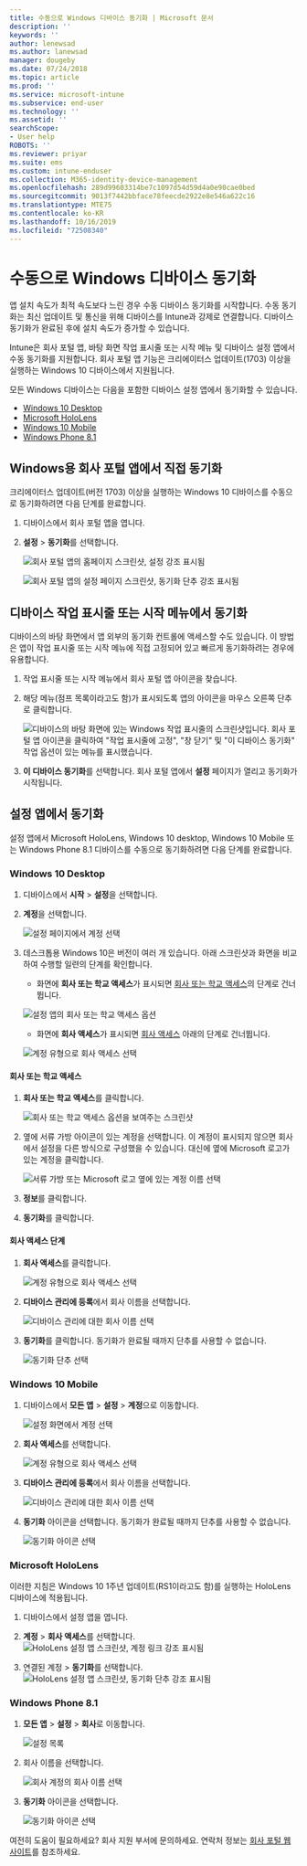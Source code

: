 ```yaml
---
title: 수동으로 Windows 디바이스 동기화 | Microsoft 문서
description: ''
keywords: ''
author: lenewsad
ms.author: lanewsad
manager: dougeby
ms.date: 07/24/2018
ms.topic: article
ms.prod: ''
ms.service: microsoft-intune
ms.subservice: end-user
ms.technology: ''
ms.assetid: ''
searchScope:
- User help
ROBOTS: ''
ms.reviewer: priyar
ms.suite: ems
ms.custom: intune-enduser
ms.collection: M365-identity-device-management
ms.openlocfilehash: 289d99603314be7c1097d54d59d4a0e90cae0bed
ms.sourcegitcommit: 9013f7442bbface78feecde2922e8e546a622c16
ms.translationtype: MTE75
ms.contentlocale: ko-KR
ms.lasthandoff: 10/16/2019
ms.locfileid: "72508340"
---
```

# <a name="sync-your-windows-device-manually"></a>수동으로 Windows 디바이스 동기화

앱 설치 속도가 최적 속도보다 느린 경우 수동 디바이스 동기화를 시작합니다. 수동 동기화는 최신 업데이트 및 통신을 위해 디바이스를 Intune과 강제로 연결합니다. 디바이스 동기화가 완료된 후에 설치 속도가 증가할 수 있습니다.

Intune은 회사 포털 앱, 바탕 화면 작업 표시줄 또는 시작 메뉴 및 디바이스 설정 앱에서 수동 동기화를 지원합니다. 회사 포털 앱 기능은 크리에이터스 업데이트(1703) 이상을 실행하는 Windows 10 디바이스에서 지원됩니다. 

모든 Windows 디바이스는 다음을 포함한 디바이스 설정 앱에서 동기화할 수 있습니다.

* [Windows 10 Desktop](#windows-10-desktop)  
* [Microsoft HoloLens](#microsoft-hololens)   
* [Windows 10 Mobile](#windows-10-mobile)  
* [Windows Phone 8.1](#windows-phone-81)    

## <a name="sync-directly-from-company-portal-app-for-windows"></a>Windows용 회사 포털 앱에서 직접 동기화
크리에이터스 업데이트(버전 1703) 이상을 실행하는 Windows 10 디바이스를 수동으로 동기화하려면 다음 단계를 완료합니다.

1. 디바이스에서 회사 포털 앱을 엽니다.

2. **설정** > **동기화**를 선택합니다.

    ![회사 포털 앱의 홈페이지 스크린샷, 설정 강조 표시됨](./media/RS1_homePage_settings_04.png)  
    
    ![회사 포털 앱의 설정 페이지 스크린샷, 동기화 단추 강조 표시됨](./media/RS1_settingspage_sync05.png)  

## <a name="sync-from-device-taskbar-or-start-menu"></a>디바이스 작업 표시줄 또는 시작 메뉴에서 동기화   

디바이스의 바탕 화면에서 앱 외부의 동기화 컨트롤에 액세스할 수도 있습니다. 이 방법은 앱이 작업 표시줄 또는 시작 메뉴에 직접 고정되어 있고 빠르게 동기화하려는 경우에 유용합니다.  

1. 작업 표시줄 또는 시작 메뉴에서 회사 포털 앱 아이콘을 찾습니다.  
2. 해당 메뉴(점프 목록이라고도 함)가 표시되도록 앱의 아이콘을 마우스 오른쪽 단추로 클릭합니다.  

    ![디바이스의 바탕 화면에 있는 Windows 작업 표시줄의 스크린샷입니다. 회사 포털 앱 아이콘을 클릭하여 "작업 표시줄에 고정", "창 닫기" 및 "이 디바이스 동기화" 작업 옵션이 있는 메뉴를 표시했습니다.](./media/sync-device-from-start-menu-1807.png)  

3. **이 디바이스 동기화**를 선택합니다. 회사 포털 앱에서 **설정** 페이지가 열리고 동기화가 시작됩니다.  

## <a name="sync-from-settings-app"></a>설정 앱에서 동기화 
설정 앱에서 Microsoft HoloLens, Windows 10 desktop, Windows 10 Mobile 또는 Windows Phone 8.1 디바이스를 수동으로 동기화하려면 다음 단계를 완료합니다.  

### <a name="windows-10-desktop"></a>Windows 10 Desktop
1. 디바이스에서 **시작** > **설정**을 선택합니다.

2. **계정**을 선택합니다.

    ![설정 페이지에서 계정 선택](./media/win10pc-sync-2-settings-accounts.png)  

3. 데스크톱용 Windows 10은 버전이 여러 개 있습니다. 아래 스크린샷과 화면을 비교하여 수행할 일련의 단계를 확인합니다. 

    * 화면에 **회사 또는 학교 액세스**가 표시되면 [회사 또는 학교 액세스](#access-work-or-school-steps)의 단계로 건너뜁니다.

    ![설정 앱의 회사 또는 학교 액세스 옵션](./media/w10-enroll-rs1-connect-to-work-or-school.png)  

    * 화면에 **회사 액세스**가 표시되면 [회사 액세스](#work-access-steps) 아래의 단계로 건너뜁니다.  

    ![계정 유형으로 회사 액세스 선택](./media/win10pc-sync-3-work-access.png)

#### <a name="access-work-or-school-steps"></a>회사 또는 학교 액세스

1. **회사 또는 학교 액세스**를 클릭합니다.

    ![회사 또는 학교 액세스 옵션을 보여주는 스크린샷](./media/w10-enroll-rs1-connect-to-work-or-school.png)  

2. 옆에 서류 가방 아이콘이 있는 계정을 선택합니다. 이 계정이 표시되지 않으면 회사에서 설정을 다른 방식으로 구성했을 수 있습니다. 대신에 옆에 Microsoft 로고가 있는 계정을 클릭합니다.

     ![서류 가방 또는 Microsoft 로고 옆에 있는 계정 이름 선택](./media/win10pc-rs1-sync-info-button.png)

3. **정보**를 클릭합니다. 

4. **동기화**를 클릭합니다. 

#### <a name="work-access-steps"></a>회사 액세스 단계

1. **회사 액세스**를 클릭합니다.

    ![계정 유형으로 회사 액세스 선택](./media/win10pc-sync-3-work-access.png)

2. **디바이스 관리에 등록**에서 회사 이름을 선택합니다.

    ![디바이스 관리에 대한 회사 이름 선택](./media/win10pc-sync-4-tap-com-name.png)

3. **동기화**를 클릭합니다. 동기화가 완료될 때까지 단추를 사용할 수 없습니다.

    ![동기화 단추 선택](./media/win10pc-sync-5-tap-sync.png)  


### <a name="windows-10-mobile"></a>Windows 10 Mobile

   1. 디바이스에서 **모든 앱** > **설정** > **계정**으로 이동합니다.

       ![설정 화면에서 계정 선택](./media/win10m-sync-1-settings-accounts.png)

   2. **회사 액세스**를 선택합니다.

       ![계정 유형으로 회사 액세스 선택](./media/win10m-sync-2-work-access.png)

   3. **디바이스 관리에 등록**에서 회사 이름을 선택합니다.

       ![디바이스 관리에 대한 회사 이름 선택](./media/win10m-sync-3-tap-comp-name.png)

   4. **동기화** 아이콘을 선택합니다. 동기화가 완료될 때까지 단추를 사용할 수 없습니다.

       ![동기화 아이콘 선택](./media/win10m-sync-4-tap-sync.png)  
### <a name="microsoft-hololens"></a>Microsoft HoloLens  
이러한 지침은 Windows 10 1주년 업데이트(RS1이라고도 함)를 실행하는 HoloLens 디바이스에 적용됩니다. 
1. 디바이스에서 설정 앱을 엽니다.  

2. **계정** > **회사 액세스**를 선택합니다.  
    ![HoloLens 설정 앱 스크린샷, 계정 링크 강조 표시됨](./media/RS1_holoLens_SettingsRS1_Accounts_06.png)  

3. 연결된 계정 > **동기화**를 선택합니다.  ![HoloLens 설정 앱 스크린샷, 동기화 단추 강조 표시됨](./media/RS1_holoLens_SyncRS1_Sync_08.png)  

### <a name="windows-phone-81"></a>Windows Phone 8.1

1. **모든 앱** > **설정** > **회사**로 이동합니다.

    ![설정 목록](./media/wp81-1-sync-settings-workplace.png)

2. 회사 이름을 선택합니다.

    ![회사 계정의 회사 이름 선택](./media/wp81-2-sync-tap-compname.png)

3. **동기화** 아이콘을 선택합니다.

    ![동기화 아이콘 선택](./media/wp81-3-sync-tap-sync-button.png)

여전히 도움이 필요하세요? 회사 지원 부서에 문의하세요. 연락처 정보는 [회사 포털 웹 사이트](https://go.microsoft.com/fwlink/?linkid=2010980)를 참조하세요.

